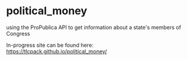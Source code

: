 # political_money
using the ProPublica API to get information about a state's members of Congress

In-progress site can be found here: https://tlcpack.github.io/political_money/
